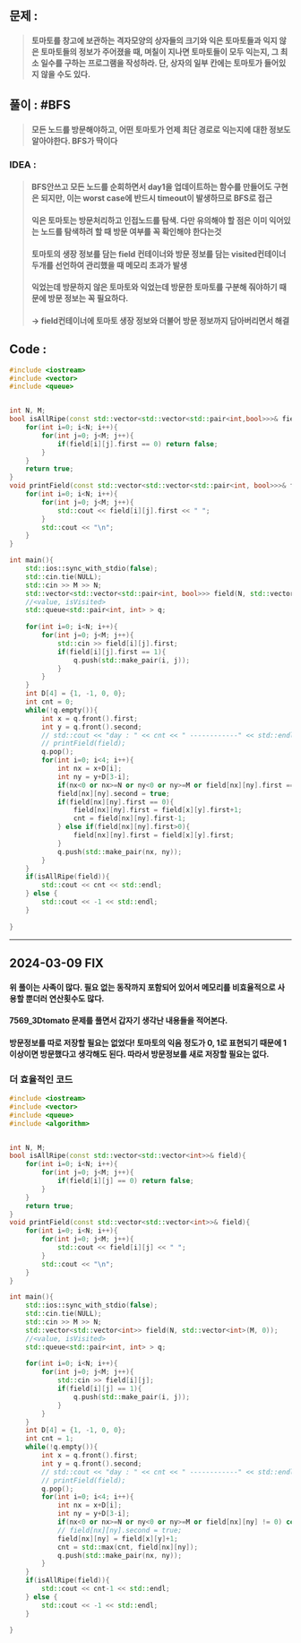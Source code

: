 ## 문제 :
> #### 토마토를 창고에 보관하는 격자모양의 상자들의 크기와 익은 토마토들과 익지 않은 토마토들의 정보가 주어졌을 때, 며칠이 지나면 토마토들이 모두 익는지, 그 최소 일수를 구하는 프로그램을 작성하라. 단, 상자의 일부 칸에는 토마토가 들어있지 않을 수도 있다.

## 풀이 : #BFS
> #### 모든 노드를 방문해야하고, 어떤 토마토가 언제 최단 경로로 익는지에 대한 정보도 알아야한다. BFS가 딱이다

### IDEA :
> #### BFS안쓰고 모든 노드를 순회하면서 day1을 업데이트하는 함수를 만들어도 구현은 되지만, 이는 worst case에 반드시 timeout이 발생하므로 BFS로 접근
> #### 익은 토마토는 방문처리하고 인접노드를 탐색. 다만 유의해야 할 점은 이미 익어있는 노드를 탐색하려 할 때 방문 여부를 꼭 확인해야 한다는것
> #### 토마토의 생장 정보를 담는 field 컨테이너와 방문 정보를 담는 visited컨테이너 두개를 선언하여 관리했을 때 메모리 초과가 발생
> #### 익었는데 방문하지 않은 토마토와 익었는데 방문한 토마토를 구분해 줘야하기 때문에 방문 정보는 꼭 필요하다.
> #### -> field컨테이너에 토마토 생장 정보와 더불어 방문 정보까지 담아버리면서 해결

## Code :
```cpp
#include <iostream>
#include <vector>
#include <queue>


int N, M;
bool isAllRipe(const std::vector<std::vector<std::pair<int,bool>>>& field){
    for(int i=0; i<N; i++){
        for(int j=0; j<M; j++){
            if(field[i][j].first == 0) return false;
        }
    }
    return true;
}
void printField(const std::vector<std::vector<std::pair<int, bool>>>& field){
    for(int i=0; i<N; i++){
        for(int j=0; j<M; j++){
            std::cout << field[i][j].first << " ";
        }
        std::cout << "\n";
    }
}

int main(){
    std::ios::sync_with_stdio(false);
    std::cin.tie(NULL);
    std::cin >> M >> N;
    std::vector<std::vector<std::pair<int, bool>>> field(N, std::vector<std::pair<int, bool>>(M, {0, false}));
    //<value, isVisited>
    std::queue<std::pair<int, int> > q;
    
    for(int i=0; i<N; i++){
        for(int j=0; j<M; j++){
            std::cin >> field[i][j].first;
            if(field[i][j].first == 1){
                q.push(std::make_pair(i, j));
            }
        }
    }
    int D[4] = {1, -1, 0, 0};
    int cnt = 0;
    while(!q.empty()){
        int x = q.front().first;
        int y = q.front().second;
        // std::cout << "day : " << cnt << " ------------" << std::endl;
        // printField(field);
        q.pop();
        for(int i=0; i<4; i++){
            int nx = x+D[i];
            int ny = y+D[3-i];
            if(nx<0 or nx>=N or ny<0 or ny>=M or field[nx][ny].first == -1 or field[nx][ny].second) continue;
            field[nx][ny].second = true;
            if(field[nx][ny].first == 0){
                field[nx][ny].first = field[x][y].first+1;
                cnt = field[nx][ny].first-1;
            } else if(field[nx][ny].first>0){
                field[nx][ny].first = field[x][y].first;
            }
            q.push(std::make_pair(nx, ny));
        }
    }
    if(isAllRipe(field)){
        std::cout << cnt << std::endl;
    } else {
        std::cout << -1 << std::endl;
    }
    
}
```
----------------------------------
## 2024-03-09 FIX
#### 위 풀이는 사족이 많다. 필요 없는 동작까지 포함되어 있어서 메모리를 비효율적으로 사용할 뿐더러 연산횟수도 많다.
#### 7569_3Dtomato 문제를 풀면서 갑자기 생각난 내용들을 적어본다.
#### 방문정보를 따로 저장할 필요는 없었다! 토마토의 익음 정도가 0, 1로 표현되기 때문에 1 이상이면 방문했다고 생각해도 된다. 따라서 방문정보를 새로 저장할 필요는 없다.
### 더 효율적인 코드
```cpp
#include <iostream>
#include <vector>
#include <queue>
#include <algorithm>


int N, M;
bool isAllRipe(const std::vector<std::vector<int>>& field){
    for(int i=0; i<N; i++){
        for(int j=0; j<M; j++){
            if(field[i][j] == 0) return false;
        }
    }
    return true;
}
void printField(const std::vector<std::vector<int>>& field){
    for(int i=0; i<N; i++){
        for(int j=0; j<M; j++){
            std::cout << field[i][j] << " ";
        }
        std::cout << "\n";
    }
}

int main(){
    std::ios::sync_with_stdio(false);
    std::cin.tie(NULL);
    std::cin >> M >> N;
    std::vector<std::vector<int>> field(N, std::vector<int>(M, 0));
    //<value, isVisited>
    std::queue<std::pair<int, int> > q;
    
    for(int i=0; i<N; i++){
        for(int j=0; j<M; j++){
            std::cin >> field[i][j];
            if(field[i][j] == 1){
                q.push(std::make_pair(i, j));
            }
        }
    }
    int D[4] = {1, -1, 0, 0};
    int cnt = 1;
    while(!q.empty()){
        int x = q.front().first;
        int y = q.front().second;
        // std::cout << "day : " << cnt << " ------------" << std::endl;
        // printField(field);
        q.pop();
        for(int i=0; i<4; i++){
            int nx = x+D[i];
            int ny = y+D[3-i];
            if(nx<0 or nx>=N or ny<0 or ny>=M or field[nx][ny] != 0) continue;
            // field[nx][ny].second = true;
            field[nx][ny] = field[x][y]+1;
            cnt = std::max(cnt, field[nx][ny]);
            q.push(std::make_pair(nx, ny));
        }
    }
    if(isAllRipe(field)){
        std::cout << cnt-1 << std::endl;
    } else {
        std::cout << -1 << std::endl;
    }
    
}
```
